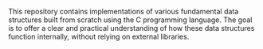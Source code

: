 This repository contains implementations of various fundamental data structures built from scratch using the C programming language. The goal is to offer a clear and practical understanding of how these data structures function internally, without relying on external libraries.

